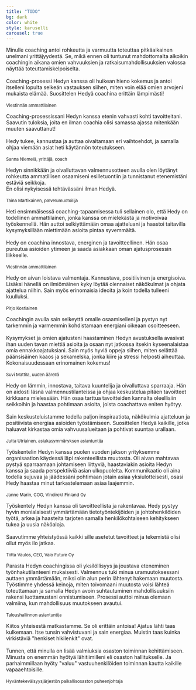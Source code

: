 ```yaml
---
title: "TODO"
bg: dark
color: white
style: karuselli
carousel: true
---
```


Minulle coaching antoi rohkeutta ja varmuutta toteuttaa pitkäaikainen unelmani yrittäjyydestä. Se, mikä ennen oli tuntunut mahdottomalta alkoikin coachingin aikana omien vahvuuksien ja ratkaisumahdollisuuksien valossa näyttää toteuttamiskelpoiselta.<br/><br/>
Coaching-prosessi Hedyn kanssa oli huikean hieno kokemus ja antoi itselleni lopulta selkeän vastauksen siihen, miten voin elää omien arvojeni mukaista elämää. Suosittelen Hedyä coachina erittäin lämpimästi!<br/><br/>
<sub>Viestinnän ammattilainen</sub>

Coaching-prosessissani Hedyn kanssa etenin vahvasti kohti tavoitteitani. Saavutin tuloksia, joita en ilman coachia olisi samassa ajassa mitenkään muuten saavuttanut!<br/><br/>
Hedy tukee, kannustaa ja auttaa oivaltamaan eri vaihtoehdot, ja samalla ohjaa viemään asiat heti käytännön toteutukseen.<br/><br/>
<sub>Sanna Niemelä, yrittäjä, coach</sub>

Hedyn sinnikkään ja oivalluttavan valmennusotteen avulla olen löytänyt rohkeutta ammatillisen osaamiseni esilletuontiin ja tunnistanut etenemistäni estäviä seikkoja.<br/>En olisi nykyisessä tehtävässäni ilman Hedyä.<br/><br/>
<sub>Taina Martikainen, palvelumuotoilija</sub>

Heti ensimmäisessä coaching-tapaamisessa tuli sellainen olo, että Hedy on todellinen ammattilainen, jonka kanssa on mielekästä ja motivoivaa työskennellä. Hän auttoi selkiyttämään omaa ajatteluani ja haastoi taitavilla kysymyksillään miettimään asioita pintaa syvemmältä.<br/><br/>
Hedy on coachina innostava, energinen ja tavoitteellinen. Hän osaa pureutua asioiden ytimeen ja saada asiakkaan oman ajatusprosessin liikkeelle.<br/><br/>
<sub>Viestinnän ammattilainen</sub>

Hedy on aivan loistava valmentaja. Kannustava, positiivinen ja energisoiva. Lisäksi hänellä on ilmiömäinen kyky löytää olennaiset näkökulmat ja ohjata ajattelua niihin. Sain myös erinomaisia ideoita ja koin todella tulleeni kuulluksi.<br/><br/>
<sub>Pirjo Kostiainen</sub>

Coachingin avulla sain selkeyttä omalle osaamiselleni ja pystyn nyt tarkemmin ja varmemmin kohdistamaan energiani oikeaan osoitteeseen.<br/><br/>
Kysymykset ja omien ajatusteni haastaminen Hedyn avustuksella avasivat ihan uuden tavan miettiä asioita ja osaan nyt jatkossa itsekin kyseenalaistaa omia ennakkoajatuksiani. Sain myös hyviä oppeja siihen, miten selättää päänsisäinen kaaos ja sekamelska, jonka kiire ja stressi helposti aiheuttaa. Kokonaisuudessaan erinomainen kokemus!<br/><br/>
<sub>Suvi Mattila, uuden äärellä</sub>

Hedy on lämmin, innostava, taitava kuuntelija ja oivalluttava sparraaja. Hän on aidosti läsnä valmennustilanteissa ja ohjaa keskustelua pitäen tavoitteet kirkkaana mielessään. Hän osaa tarttua tavoitteiden kannalta oleellisiin seikkoihin ja haastaa pohtimaan asioita, joista coachattava eniten hyötyy.<br/><br/>
Sain keskusteluistamme todella paljon inspiraatiota, näkökulmia ajatteluun ja positiivista energiaa asioiden työstämiseen. Suosittelen Hedyä kaikille, jotka haluavat kirkastaa omia vahvuusalueitaan ja pohtivat suuntaa urallaan.<br/><br/>
<sub>Jutta Utriainen, asiakasymmäryksen asiantuntija</sub>

Työskentelin Hedyn kanssa puolen vuoden jakson yrityksemme organisaation käydessä läpi rakenteellista muutosta. Oli aivan mahtavaa pystyä sparraamaan johtamiseen liittyviä, haastaviakin asioita Hedyn kanssa ja saada perspektiiviä asian ulkopuolelta. Kommunikaatio oli aina todella sujuvaa ja jäädessäni pohtimaan jotain asiaa yksiulotteisesti, osasi Hedy haastaa minut tarkastelemaan asiaa laajemmin.<br/><br/>
<sub>Janne Marin, COO, Vindirekt Finland Oy</sub>

Työskentely Hedyn kanssa oli tavoitteellista ja rakentavaa. Hedy pystyy hyvin monialaisesti ymmärtämään tietotyöntekijöiden ja johtohenkilöiden työtä, arkea ja haasteita tarjoten samalla henkilökohtaiseen kehitykseen tukea ja uusia näköaloja.<br/><br/>
Saavutimme yhteistyössä kaikki sille asetetut tavoitteet ja tekemistä olisi ollut myös ilo jatkaa.<br/><br/>
<sub>Tiitta Vaulos, CEO, Valo Future Oy</sub>

Parasta Hedyn coachingissa oli yksilöllisyys ja joustava eteneminen työnhakutilanteeni mukaisesti. Valmennus tuki minua uramuutoksessani auttaen ymmärtämään, miksi olin alun perin lähtenyt hakemaan muutosta. Työstimme yhdessä keinoja, miten toivomaani muutosta voisi lähteä toteuttamaan ja samalla Hedyn avoin suhtautuminen mahdollisuuksiin rakensi luottamustani onnistumiseen. Prosessi auttoi minua olemaan valmiina, kun mahdollisuus muutokseen avautui.<br/><br/>
<sub>Taloushallinnon asiantuntija</sub>

Kiitos yhteisestä matkastamme. Se oli erittäin antoisa! Ajatus lähti taas kulkemaan. Itse tunsin vahvistuvani ja sain energiaa. Muistin taas kuinka virkistäviä "henkiset hikilenkit" ovat.<br/><br/>
Tunnen, että minulla on lisää valmiuksia osaston toiminnan kehittämiseen. Minusta on enemmän hyötyä lähitiimilleni eli osaston hallitukselle. Ja parhaimmillaan hyöty "valuu" vastuuhenkilöiden toiminnan kautta kaikille vapaaehtoisille.<br/><br/>
<sub>Hyväntekeväisyysjärjestön paikallisosaston puheenjohtaja</sub>
